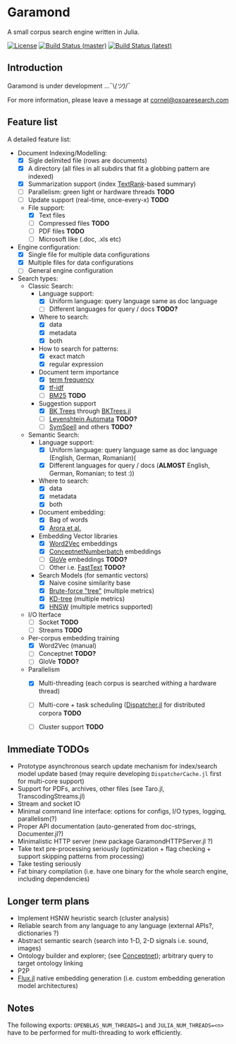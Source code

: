 # Garamond

A small corpus search engine written in Julia.

[![License](http://img.shields.io/badge/license-MIT-brightgreen.svg?style=flat)](LICENSE.md) 
[![Build Status (master)](https://travis-ci.com/zgornel/Garamond.jl.svg?token=8HcgFtAjpxwpdXiu8Fon&branch=master)](https://travis-ci.com/zgornel/Garamond.jl)
[![Build Status (latest)](https://travis-ci.com/zgornel/Garamond.jl.svg?token=8HcgFtAjpxwpdXiu8Fon&branch=latest)](https://travis-ci.com/zgornel/Garamond.jl)


## Introduction

Garamond is under development ...¯\\_(ツ)_/¯

For more information, please leave a message at cornel@oxoaresearch.com


## Feature list

A detailed feature list:

- Document Indexing/Modelling:
    - [x] Sigle delimited file (rows are documents)
    - [x] A directory (all files in all subdirs that fit a globbing pattern are indexed)
    - [x] Summarization support (index [TextRank](https://en.wikipedia.org/wiki/Automatic_summarization#Unsupervised_approach:_TextRank)-based summary)
    - [ ] Parallelism: green light or hardware threads **TODO**
    - [ ] Update support (real-time, once-every-x) **TODO**
    - File support:
        - [x] Text files
        - [ ] Compressed files **TODO**
        - [ ] PDF files **TODO**
        - [ ] Microsoft like (.doc, .xls etc)
- Engine configuration:
    - [x] Single file for multiple data configurations
    - [x] Multiple files for data configurations
    - [ ] General engine configuration
- Search types:
    - Classic Search:
        - Language support:
            - [x] Uniform language: query language same as doc language
            - [ ] Different languages for query / docs **TODO?**
        - Where to search:
            - [x] data
            - [x] metadata
            - [x] both
        - How to search for patterns:
            - [x] exact match
            - [x] regular expression
        - Document term importance
            - [x] [term frequency](https://en.wikipedia.org/wiki/Tf%E2%80%93idf#Term_frequency_2)
            - [x] [tf-idf](https://en.wikipedia.org/wiki/Tf%E2%80%93idf#Term_frequency%E2%80%93Inverse_document_frequency)
            - [ ] [BM25](https://en.wikipedia.org/wiki/Okapi_BM25) **TODO**
        - Suggestion support
            - [x] [BK Trees](https://en.wikipedia.org/wiki/BK-tree) through [BKTrees.jl](https://github.com/zgornel/BKTrees.jl)
            - [ ] [Levenshtein Automata](https://en.wikipedia.org/wiki/Levenshtein_automaton) **TODO?**
            - [ ] [SymSpell](https://github.com/mammothb/symspellpy) and others **TODO?**
    - Semantic Search:
        - Language support:
            - [x] Uniform language: query language same as doc language (English, German, Romanian)(
            - [x] Different languages for query / docs (**ALMOST** English, German, Romanian; to test :))
        - Where to search:
            - [x] data
            - [x] metadata
            - [x] both
        - Document embedding:
            - [x] Bag of words
            - [x] [Arora et al.](https://openreview.net/pdf?id=SyK00v5xx)
        - Embedding Vector libraries
            - [x] [Word2Vec](https://en.wikipedia.org/wiki/Word2vec) embeddings
            - [x] [ConceptnetNumberbatch](https://github.com/commonsense/conceptnet-numberbatch) embeddings
            - [ ] [GloVe](https://nlp.stanford.edu/projects/glove/) embeddings **TODO?**
            - [ ] Other i.e. [FastText]() **TODO?**
        - Search Models (for semantic vectors)
            - [x] Naive cosine similarity base
            - [x] [Brute-force "tree"](https://en.wikipedia.org/wiki/Brute-force_search) (multiple metrics)
            - [x] [KD-tree](https://en.wikipedia.org/wiki/K-d_tree) (multiple metrics)
            - [x] [HNSW](https://arxiv.org/abs/1603.09320) (multiple metrics supported)
    - I/O Iterface
        - [ ] Socket **TODO**
        - [ ] Streams **TODO**
    - Per-corpus embedding training
        - [x] Word2Vec (manual)
        - [ ] Conceptnet **TODO?**
        - [ ] GloVe **TODO?**
    - Parallelism
        - [x] Multi-threading (each corpus is searched withing a hardware thread)
        - [ ] Multi-core + task scheduling ([Dispatcher.jl](https://github.com/invenia/Dispatcher.jl) for distributed corpora **TODO**
        - [ ] Cluster support **TODO**


## Immediate TODOs
- Prototype asynchronous search update mechanism for index/search model update based (may require developing `DispatcherCache.jl` first for multi-core support)
- Support for PDFs, archives, other files (see Taro.jl, TranscodingStreams.jl)
- Stream and socket IO
- Minimal command line interface: options for configs, I/O types, logging, parallelism(?)
- Proper API documentation (auto-generated from doc-strings, Documenter.jl?)
- Minimalistic HTTP server (new package GaramondHTTPServer.jl ?)
- Take text pre-processing seriously (optimization + flag checking + support skipping patterns from processing)
- Take testing seriously
- Fat binary compilation (i.e. have one binary for the whole search engine, including dependencies)


## Longer term plans
- Implement HSNW heuristic search (cluster analysis)
- Reliable search from any language to any language (external APIs?, dictionaries ?)
- Abstract semantic search (search into 1-D, 2-D signals i.e. sound, images)
- Ontology builder and explorer; (see [Conceptnet](https://github.com/commonsense/conceptnet5)); arbitrary query to target ontology linking
- P2P
- [Flux.jl](https://github.com/FluxML/Flux.jl) native embedding generation (i.e. custom embedding generation model architectures)


## Notes
The following exports: `OPENBLAS_NUM_THREADS=1` and `JULIA_NUM_THREADS=<n>` have to be performed for multi-threading to work efficiently.
